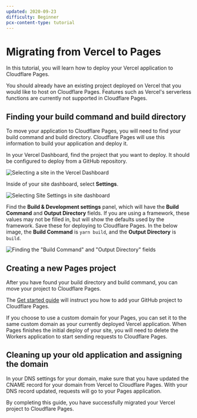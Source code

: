 ```yaml
---
updated: 2020-09-23
difficulty: Beginner
pcx-content-type: tutorial
---
```


# Migrating from Vercel to Pages

In this tutorial, you will learn how to deploy your Vercel application to Cloudflare Pages.

<Aside type="note">

You should already have an existing project deployed on Vercel that you would like to host on Cloudflare Pages. Features such as Vercel's serverless functions are currently not supported in Cloudflare Pages.

</Aside>

## Finding your build command and build directory

To move your application to Cloudflare Pages, you will need to find your build command and build directory. Cloudflare Pages will use this information to build your application and deploy it.

In your Vercel Dashboard, find the project that you want to deploy. It should be configured to deploy from a GitHub repository.

![Selecting a site in the Vercel Dashboard](./vercel-deploy-1.png)

Inside of your site dashboard, select **Settings**.

![Selecting Site Settings in site dashboard](./vercel-deploy-2.png)

Find the **Build & Development settings** panel, which will have the **Build Command** and **Output Directory** fields. If you are using a framework, these values may not be filled in, but will show the defaults used by the framework. Save these for deploying to Cloudflare Pages. In the below image, the **Build Command** is `yarn build`, and the **Output Directory** is `build`.

![Finding the "Build Command" and "Output Directory" fields](./vercel-deploy-3.png)

## Creating a new Pages project

After you have found your build directory and build command, you can move your project to Cloudflare Pages.

The [Get started guide](/get-started) will instruct you how to add your GitHub project to Cloudflare Pages.

If you choose to use a custom domain for your Pages, you can set it to the same custom domain as your currently deployed Vercel application. When Pages finishes the initial deploy of your site, you will need to delete the Workers application to start sending requests to Cloudflare Pages.

## Cleaning up your old application and assigning the domain

In your DNS settings for your domain, make sure that you have updated the CNAME record for your domain from Vercel to Cloudflare Pages. With your DNS record updated, requests will go to your Pages application.

By completing this guide, you have successfully migrated your Vercel project to Cloudflare Pages.
